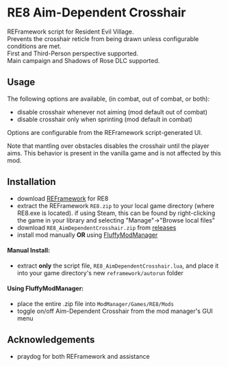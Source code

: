 # RE8 Aim-Dependent Crosshair
REFramework script for Resident Evil Village.  
Prevents the crosshair reticle from being drawn unless configurable conditions are met.  
First and Third-Person perspective supported.  
Main campaign and Shadows of Rose DLC supported.

## Usage
The following options are available, (in combat, out of combat, or both):
 - disable crosshair whenever not aiming (mod default out of combat)
 - disable crosshair only when sprinting (mod default in combat)
   
Options are configurable from the REFramework script-generated UI.  

Note that mantling over obstacles disables the crosshair until the player aims. This behavior is present in the vanilla game and is not affected by this mod.

## Installation
- download [REFramework](https://github.com/praydog/REFramework/releases) for RE8
- extract the REFramework `RE8.zip` to your local game directory (where RE8.exe is located). if using Steam, this can be found by right-clicking the game in your library and selecting "Manage"->"Browse local files"
- download `RE8_AimDependentCrosshair.zip` from [releases](https://github.com/andrewcreekmore/RE8_AimDependentCrosshair/releases)
- install mod manually <strong> OR </strong> using [FluffyModManager](https://www.nexusmods.com/residentevilvillage/mods/18)

#### Manual Install:
- extract <strong>only</strong> the script file, `RE8_AimDependentCrosshair.lua`, and place it into your game directory's new `reframework/autorun` folder

#### Using FluffyModManager:
- place the entire .zip file into `ModManager/Games/RE8/Mods`
- toggle on/off Aim-Dependent Crosshair from the mod manager's GUI menu

## Acknowledgements
- praydog for both REFramework and assistance
